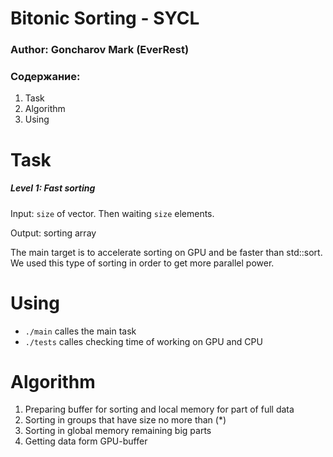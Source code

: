 # Bitonic Sorting - SYCL #
### Author: Goncharov Mark (EverRest) ###

### Содержание: ###
1. Task
2. Algorithm
3. Using

Task
====
##### Level 1: Fast sorting

Input: ```size``` of vector. Then waiting ```size``` elements.

Output: sorting array 

The main target is to accelerate sorting on GPU and be faster than std::sort. We used this type of sorting in order to get more parallel power.

Using
=====
* ```./main``` calles the main task
* ```./tests``` calles checking time of working on GPU and CPU

Algorithm
===========

1. Preparing buffer for sorting and local memory for part of full data
2. Sorting in groups that have size no more than (*)
3. Sorting in global memory remaining big parts 
4. Getting data form GPU-buffer